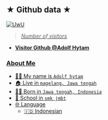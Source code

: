 ## ★ Github data ★
<p align="center">

  <a href="https://github.com/adolfHytam"><img src="http://readme-typing-svg.herokuapp.com?color=BF00FF&center=true&vCenter=true&multiline=false&lines=Follow+Github+Adolf+-+Hytam💋❤️" alt="UwU">
  
>
> *Number of visitors*
* **Visitor Github @Adolf Hytam**

>

### About Me

 - 👨‍🦱 My name is `Adolf hytam`
 - 🏠 Live in `magelang, Jawa tengah`
 - 👶🏻 Born in `Jawa tengah, Indonesia`
 - 🏫 School in `smk jmbt`
 - 🌐 Language
   - 🇮🇩 Indonesian
